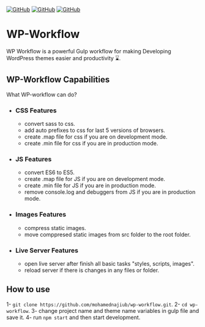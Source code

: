 [![GitHub](https://img.shields.io/github/issues/mohamednajiub/wp-workflow?style=flat-square)](https://github.com/mohamednajiub/wp-workflow/issues/) [![GitHub](https://img.shields.io/github/forks/mohamednajiub/wp-workflow?style=social)](https://github.com/mohamednajiub/wp-workflow/network/members) [![GitHub](https://img.shields.io/github/license/mohamednajiub/wp-workflow?style=flat-square
)](https://github.com/mohamednajiub/wp-workflow/blob/master/LICENSE)

# WP-Workflow

WP Workflow is a powerful Gulp workflow for making Developing WordPress themes easier and productivity ⌛.

## WP-Workflow Capabilities

What WP-workflow can do?

- ### CSS Features

  - convert sass to css.
  - add auto prefixes to css for last 5 versions of browsers.
  - create .map file for css if you are on development mode.
  - create .min file for css if you are in production mode.

- ### JS Features

  - convert ES6 to ES5.
  - create .map file for JS if you are on development mode.
  - create .min file for JS if you are in production mode.
  - remove console.log and debuggers from JS if you are in production mode.

- ### Images Features

  - compress static images.
  - move comppresed static images from src folder to the root folder.

- ### Live Server Features

  - open live server after finish all basic tasks "styles, scripts, images".
  - reload server if there is changes in any files or folder.

## How to use

1- `git clone https://github.com/mohamednajiub/wp-workflow.git`.
2- `cd wp-workflow`.
3- change project name and theme name variables in gulp file and save it.
4- run `npm start` and then start development.
